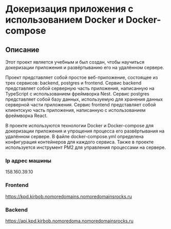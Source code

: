 # Докеризация приложения с использованием Docker и Docker-compose

## Описание

Этот проект является учебным и был создан, чтобы научиться докеризации приложения и развёртыванию его на удалённом сервере.

Проект представляет собой простое веб-приложение, состоящее из трех сервисов: backend, postgres и frontend. Сервис backend представляет собой серверную часть приложения, написанную на TypeScript с использованием фреймворка Nest. Сервис postgres представляет собой базу данных, используемую для хранения данных серверной части приложения. Сервис frontend представляет собой клиентскую часть приложения, написанную с использованием фреймворка React.

В проекте используются технологии Docker и Docker-compose для докеризации приложения и упрощения процесса его развёртывания на удалённом сервере. В файле docker-compose.yml определена конфигурация контейнеров для каждого сервиса. Также в проекте используется инструмент PM2 для управления процессами на сервере.
### Ip адрес машины 
158.160.39.10
### Frontend
https://kpd.kirbob.nomoredomains.nomoredomainsrocks.ru
### Backend
https://api.kpd.kirbob.nomoredoma.nomoredomainsrocks.ru
